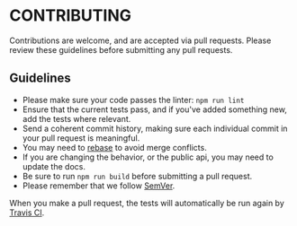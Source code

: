 # CONTRIBUTING

Contributions are welcome, and are accepted via pull requests. Please review these guidelines before submitting any pull requests.

## Guidelines

- Please make sure your code passes the linter: `npm run lint`
- Ensure that the current tests pass, and if you've added something new, add the tests where relevant.
- Send a coherent commit history, making sure each individual commit in your pull request is meaningful.
- You may need to [rebase](https://git-scm.com/book/en/v2/Git-Branching-Rebasing) to avoid merge conflicts.
- If you are changing the behavior, or the public api, you may need to update the docs.
- Be sure to run `npm run build` before submitting a pull request.
- Please remember that we follow [SemVer](http://semver.org).

When you make a pull request, the tests will automatically be run again by [Travis CI](https://travis-ci.org).
